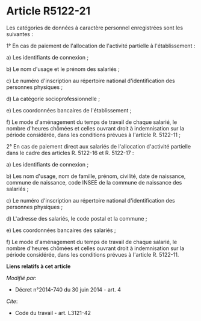 # Article R5122-21

Les catégories de données à caractère personnel enregistrées sont les suivantes : 

1° En cas de paiement de l'allocation de l'activité partielle à l'établissement : 

a) Les identifiants de connexion ; 

b) Le nom d'usage et le prénom des salariés ; 

c) Le numéro d'inscription au répertoire national d'identification des personnes physiques ; 

d) La catégorie socioprofessionnelle ; 

e) Les coordonnées bancaires de l'établissement ; 

f) Le mode d'aménagement du temps de travail de chaque salarié, le nombre d'heures chômées et celles ouvrant droit à
indemnisation sur la période considérée, dans les conditions prévues à l'article R. 5122-11 ; 

2° En cas de paiement direct aux salariés de l'allocation d'activité partielle dans le cadre des articles R. 5122-16 et R.
5122-17 : 

a) Les identifiants de connexion ; 

b) Les nom d'usage, nom de famille, prénom, civilité, date de naissance, commune de naissance, code INSEE de la commune de
naissance des salariés ; 

c) Le numéro d'inscription au répertoire national d'identification des personnes physiques ; 

d) L'adresse des salariés, le code postal et la commune ; 

e) Les coordonnées bancaires des salariés ; 

f) Le mode d'aménagement du temps de travail de chaque salarié, le nombre d'heures chômées et celles ouvrant droit à
indemnisation sur la période considérée, dans les conditions prévues à l'article R. 5122-11.

**Liens relatifs à cet article**

_Modifié par_:

  - Décret n°2014-740 du 30 juin 2014 - art. 4

_Cite_:

  - Code du travail - art. L3121-42
